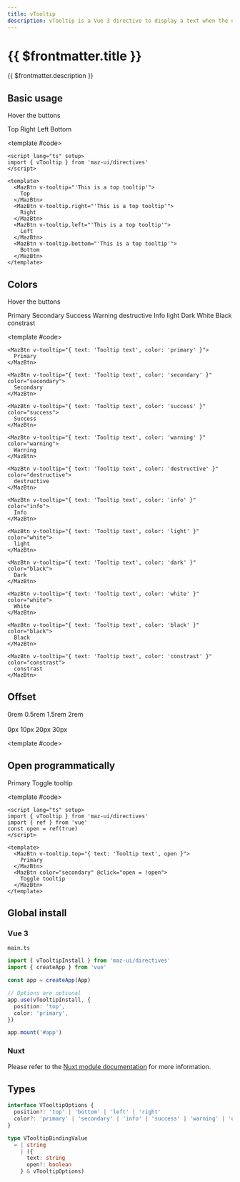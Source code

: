 ```yaml
---
title: vTooltip
description: vTooltip is a Vue 3 directive to display a text when the user hovers an element
---
```


# {{ $frontmatter.title }}

{{ $frontmatter.description }}

## Basic usage

<ComponentDemo>
  <p class="maz-mb-4">
    Hover the buttons
  </p>
  <div
    class="maz-flex maz-gap-3 maz-flex-wrap"
  >
    <MazBtn v-tooltip="'This is a top tooltip'">
      Top
    </MazBtn>
    <MazBtn v-tooltip.right="'This is a top tooltip'">
      Right
    </MazBtn>
    <MazBtn v-tooltip.left="'This is a top tooltip'">
      Left
    </MazBtn>
    <MazBtn v-tooltip.bottom="'This is a top tooltip'">
      Bottom
    </MazBtn>
  </div>

<template #code>

```vue
<script lang="ts" setup>
import { vTooltip } from 'maz-ui/directives'
</script>

<template>
  <MazBtn v-tooltip="'This is a top tooltip'">
    Top
  </MazBtn>
  <MazBtn v-tooltip.right="'This is a top tooltip'">
    Right
  </MazBtn>
  <MazBtn v-tooltip.left="'This is a top tooltip'">
    Left
  </MazBtn>
  <MazBtn v-tooltip.bottom="'This is a top tooltip'">
    Bottom
  </MazBtn>
</template>
```

  </template>
</ComponentDemo>

## Colors

<ComponentDemo>
  <p class="maz-mb-4">
    Hover the buttons
  </p>
  <div
    class="maz-flex maz-gap-3 maz-flex-wrap"
  >
    <MazBtn v-tooltip="{ text: 'Tooltip text', color: 'primary' }">
      Primary
    </MazBtn>
    <MazBtn v-tooltip="{ text: 'Tooltip text', color: 'secondary' }" color="secondary">
      Secondary
    </MazBtn>
    <MazBtn v-tooltip="{ text: 'Tooltip text', color: 'success' }" color="success">
      Success
    </MazBtn>
    <MazBtn v-tooltip="{ text: 'Tooltip text', color: 'warning' }" color="warning">
      Warning
    </MazBtn>
    <MazBtn v-tooltip="{ text: 'Tooltip text', color: 'destructive' }" color="destructive">
      destructive
    </MazBtn>
    <MazBtn v-tooltip="{ text: 'Tooltip text', color: 'info' }" color="info">
      Info
    </MazBtn>
    <MazBtn v-tooltip="{ text: 'Tooltip text', color: 'light' }" color="white">
      light
    </MazBtn>
    <MazBtn v-tooltip="{ text: 'Tooltip text', color: 'dark' }" color="black">
      Dark
    </MazBtn>
    <MazBtn v-tooltip="{ text: 'Tooltip text', color: 'white' }" color="white">
      White
    </MazBtn>
    <MazBtn v-tooltip="{ text: 'Tooltip text', color: 'black' }" color="black">
      Black
    </MazBtn>
    <MazBtn v-tooltip="{ text: 'Tooltip text', color: 'constrast' }" color="constrast">
      constrast
    </MazBtn>
  </div>

<template #code>

```vue
<MazBtn v-tooltip="{ text: 'Tooltip text', color: 'primary' }">
  Primary
</MazBtn>

<MazBtn v-tooltip="{ text: 'Tooltip text', color: 'secondary' }" color="secondary">
  Secondary
</MazBtn>

<MazBtn v-tooltip="{ text: 'Tooltip text', color: 'success' }" color="success">
  Success
</MazBtn>

<MazBtn v-tooltip="{ text: 'Tooltip text', color: 'warning' }" color="warning">
  Warning
</MazBtn>

<MazBtn v-tooltip="{ text: 'Tooltip text', color: 'destructive' }" color="destructive">
  destructive
</MazBtn>

<MazBtn v-tooltip="{ text: 'Tooltip text', color: 'info' }" color="info">
  Info
</MazBtn>

<MazBtn v-tooltip="{ text: 'Tooltip text', color: 'light' }" color="white">
  light
</MazBtn>

<MazBtn v-tooltip="{ text: 'Tooltip text', color: 'dark' }" color="black">
  Dark
</MazBtn>

<MazBtn v-tooltip="{ text: 'Tooltip text', color: 'white' }" color="white">
  White
</MazBtn>

<MazBtn v-tooltip="{ text: 'Tooltip text', color: 'black' }" color="black">
  Black
</MazBtn>

<MazBtn v-tooltip="{ text: 'Tooltip text', color: 'constrast' }" color="constrast">
  constrast
</MazBtn>
```

  </template>
</ComponentDemo>

## Offset

<ComponentDemo>
  <div
    class="maz-flex maz-gap-3 maz-flex-wrap"
  >
    <MazBtn v-tooltip="{ text: 'Tooltip text', offset: '0rem' }">
      0rem
    </MazBtn>
    <MazBtn v-tooltip="{ text: 'Tooltip text', offset: '0.5rem' }">
      0.5rem
    </MazBtn>
    <MazBtn v-tooltip="{ text: 'Tooltip text', offset: '1.5rem' }">
      1.5rem
    </MazBtn>
    <MazBtn v-tooltip="{ text: 'Tooltip text', offset: '2rem' }">
      2rem
    </MazBtn>
  </div>
  <br />
  <div
    class="maz-flex maz-gap-3 maz-flex-wrap"
  >
    <MazBtn v-tooltip="{ text: 'Tooltip text', offset: '0px' }">
      0px
    </MazBtn>
    <MazBtn v-tooltip="{ text: 'Tooltip text', offset: '10px' }">
      10px
    </MazBtn>
    <MazBtn v-tooltip="{ text: 'Tooltip text', offset: '20px' }">
      20px
    </MazBtn>
    <MazBtn v-tooltip="{ text: 'Tooltip text', offset: '30px' }">
      30px
    </MazBtn>
  </div>

<template #code>

  </template>
</ComponentDemo>

## Open programmatically

<ComponentDemo>
  <div class="maz-flex maz-gap-3 maz-flex-wrap">
    <MazBtn v-tooltip.top="{ text: 'Tooltip text', open: open }">
      Primary
    </MazBtn>
    <MazBtn @click="open = !open" color="secondary">
      Toggle tooltip
    </MazBtn>
  </div>

<template #code>

```vue
<script lang="ts" setup>
import { vTooltip } from 'maz-ui/directives'
import { ref } from 'vue'
const open = ref(true)
</script>

<template>
  <MazBtn v-tooltip.top="{ text: 'Tooltip text', open }">
    Primary
  </MazBtn>
  <MazBtn color="secondary" @click="open = !open">
    Toggle tooltip
  </MazBtn>
</template>
```

  </template>
</ComponentDemo>

## Global install

### Vue 3

`main.ts`

```typescript
import { vTooltipInstall } from 'maz-ui/directives'
import { createApp } from 'vue'

const app = createApp(App)

// Options are optional
app.use(vTooltipInstall, {
  position: 'top',
  color: 'primary',
})

app.mount('#app')
```

### Nuxt

Please refer to the [Nuxt module documentation](./../guide/nuxt.md) for more information.

## Types

```ts
interface VTooltipOptions {
  position?: 'top' | 'bottom' | 'left' | 'right'
  color?: 'primary' | 'secondary' | 'info' | 'success' | 'warning' | 'destructive' | 'white' | 'black' | 'constrast' | 'default' | 'light' | 'dark'
}

type VTooltipBindingValue
  = | string
    | ({
      text: string
      open?: boolean
    } & vTooltipOptions)
```

<script lang="ts" setup>
  import { ref } from 'vue'
  import { vTooltip } from 'maz-ui/src/directives/vTooltip'
  const open = ref(true)
</script>
